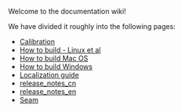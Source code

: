 Welcome to the documentation wiki!

We have divided it roughly into the following pages:

* [Calibration](wiki/Calibration)
* [How to build - Linux et al](wiki/How-to-build---Linux-et-al)
* [How to build Mac OS](wiki/How-to-build---Mac-OS)
* [How to build Windows](wiki/How-to-build---Windows)
* [Localization guide](wiki/Localization_guide)
* [release_notes_cn](wiki/release_notes_cn)
* [release_notes_en](wiki/release_notes_en)
* [Seam](wiki/Seam)
